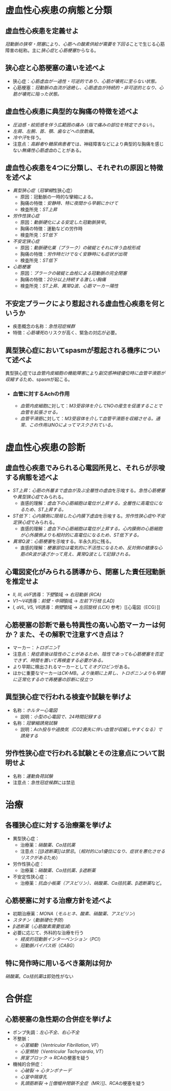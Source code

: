 # 虚血性心疾患の病態と分類
## 虚血性心疾患を定義せよ
*冠動脈の狭窄・閉塞*により、*心筋への酸素供給が需要を下回る*ことで生じる心筋障害の総称。主に*狭心症*と*心筋梗塞*からなる。

## 狭心症と心筋梗塞の違いを述べよ
- 狭心症：*心筋虚血が一過性・可逆的であり、心筋が壊死に至らない状態。*
- 心筋梗塞：*冠動脈の血流が途絶し、心筋虚血が持続的・非可逆的となり、心筋が壊死に陥った状態。*

## 虚血性心疾患に典型的な胸痛の特徴を述べよ
- *圧迫感・絞扼感を伴う広範囲の痛み*（*指で痛みの部位を特定できない*）。
- *左肩、左腕、首、顎、歯などへの放散痛*。
- *冷や汗*を伴う。
- 注意点：*高齢者*や*糖尿病患者*では、神経障害などにより典型的な胸痛を感じない*無痛性心筋虚血*のことがある。

## 虚血性心疾患を4つに分類し、それぞれの原因と特徴を述べよ
- *異型狭心症*（*冠攣縮*性狭心症）
	- 原因：冠動脈の一時的な攣縮による。
	- 胸痛の特徴：*安静時、特に夜間から早朝にかけて*
	- 検査所見：*ST上昇*
- *労作性狭心症*
	- 原因：*動脈硬化による安定した冠動脈狭窄*。
	- 胸痛の特徴：運動などの労作時
	- 検査所見：*ST低下*
- *不安定狭心症*
	- 原因：*動脈硬化巣（プラーク）の破綻とそれに伴う血栓形成*
	- 胸痛の特徴：*労作時だけでなく安静時にも症状が出現*
	- 検査所見：*ST低下*
- *心筋梗塞*
	- 原因：*プラークの破綻と血栓による冠動脈の完全閉塞*
	- 胸痛の特徴：*20分以上持続する激しい胸痛*
	- 検査所見：*ST上昇*、*異常Q波*、*心筋マーカー陽性*

## 不安定プラークにより惹起される虚血性心疾患を何というか
- 疾患概念の名称：*急性冠症候群*
- 特徴：*心筋壊死*のリスクが高く、緊急の対応が必要。
## 異型狭心症においてspasmが惹起される機序について述べよ
異型狭心症では*血管内皮細胞の機能障害*により*副交感神経優位時に血管平滑筋が収縮する*ため、spasmが起こる。
- ### 血管に対するAchの作用
	- *血管内皮細胞*に対して：*M3受容体を介してNOの産生を促進することで血管を拡張させる。*
	- *血管平滑筋*に対して：*M3受容体を介して血管平滑筋を収縮させる。通常、この作用はNOによってマスクされている。*

# 虚血性心疾患の診断
## 虚血性心疾患でみられる心電図所見と、それらが示唆する病態を述べよ
- *ST上昇*：*心筋の外層まで虚血が及ぶ全層性の虚血*を示唆する。*急性心筋梗塞*や*異型狭心症*でみられる。
	- 直感的理解：*虚血下の心筋細胞は電位が上昇する。全層性に高電位になるため、ST上昇する。*
- *ST低下*：*心内膜側に限局した心内膜下虚血*を示唆する。*労作性狭心症*や*不安定狭心症*でみられる。
	- 直感的理解：*虚血下の心筋細胞は電位が上昇する。心内膜側の心筋細胞が心外膜側よりも相対的に高電位になるため、ST低下する。*
- *異常Q波*：*心筋梗塞*を示唆する。半永久的に残る。
	- 直感的理解：*梗塞部位は電気的に不活性になるため、反対側の健康な心筋のR波が遠ざかって見え、異常Q波として記録される。*

## 心電図変化がみられる誘導から、閉塞した責任冠動脈を推定せよ
- *II, III, aVF*誘導：*下壁*領域 → *右冠動脈 (RCA)*
- *V1〜V4*誘導：*前壁・中隔*領域 → *左前下行枝 (LAD)*
- *I, aVL, V5, V6*誘導：*側壁*領域 → *左回旋枝 (LCX)*
参考）[[心電図（ECG）]]

## 心筋梗塞の診断で最も特異性の高い心筋マーカーは何か？また、その解釈で注意すべき点は？
- マーカー：*トロポニンT*
- 注意点：*発症直後は陰性のことがあるため、陰性であっても心筋梗塞を否定できず、時間を置いて再検査する必要がある。*
- より早期に検出されるマーカーとして*ミオグロビン*がある。
- ほかに重要なマーカーは*CK-MB*。*より後期に上昇し、トロポニンよりも早期に正常化するので再梗塞の診断に役立つ*

## 異型狭心症で行われる検査や試験を挙げよ
- 名称：*ホルター心電図*
	- 説明：*小型の心電図で、24時間記録する*
- 名称：*冠攣縮誘発試験*
	- 説明：*Ach投与や過換気（CO2喪失に伴い血管が収縮しやすくなる）で誘発する*
## 労作性狭心症で行われる試験とその注意点について説明せよ
- 名称：*運動負荷試験*
- 注意点：*急性冠症候群*には禁忌
# 治療
## 各種狭心症に対する治療薬を挙げよ
- 異型狭心症：
	- 治療薬：*硝酸薬、Ca拮抗薬*
	- 注意点：*[[β遮断薬]]は禁忌*。（*相対的にα1優位になり、症状を悪化させるリスクがある*ため）
- 労作性狭心症：
	- 治療薬：*硝酸薬、Ca拮抗薬、β遮断薬*
- 不安定性狭心症：
	- 治療薬：*抗血小板薬（アスピリン）、硝酸薬、Ca拮抗薬、β遮断薬*など。
## 心筋梗塞に対する治療方針を述べよ
- 初期治療薬：*MONA*（*モルヒネ、酸素、硝酸薬、アスピリン*）
- *スタチン*（*動脈硬化予防*）
- *β遮断薬*（*心筋酸素需要低減*）
- 必要に応じて、外科的な治療を行う
	- *経皮的冠動脈インターベンション*（*PCI*）
	- *冠動脈バイパス術*（*CABG*）
## 特に発作時に用いるべき薬剤は何か
*硝酸薬*。*Ca拮抗薬*は即効性がない
# 合併症
## 心筋梗塞の急性期の合併症を挙げよ
- ポンプ失調：*左心不全*、*右心不全*
- 不整脈：
	- *心室細動*（*Ventricular Fibrillation*, *VF*）
	- *心室頻拍*（V*entricular Tachycardia*, *VT*）
	- *房室ブロック* → *RCA*の梗塞を疑う
- 機械的合併症：
	- *心破裂* → *心タンポナーデ*
	- *心室中隔穿孔*
	- *乳頭筋断裂* → *[[僧帽弁閉鎖不全症（MR）]]*、*RCA*の梗塞を疑う